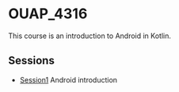 # OUAP_4316

This course is an introduction to Android in Kotlin.

## Sessions

* [Session1] Android introduction

[//]: # (Lessons links)
[Session1]: https://github.com/lefevrej/OUAP_4316/session_1
